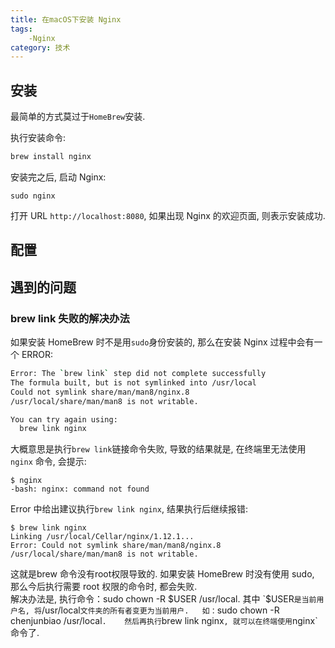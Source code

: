 ```yaml
---
title: 在macOS下安装 Nginx
tags: 
    -Nginx
category: 技术
---
```


## 安装
最简单的方式莫过于`HomeBrew`安装.

执行安装命令:
```bash
brew install nginx
```
安装完之后, 启动 Nginx:
```
sudo nginx
```
打开 URL `http://localhost:8080`, 如果出现 Nginx 的欢迎页面, 则表示安装成功.

<!--more-->

## 配置

## 遇到的问题

### brew link 失败的解决办法
如果安装 HomeBrew 时不是用`sudo`身份安装的, 那么在安装 Nginx 过程中会有一个 ERROR:
```bash
Error: The `brew link` step did not complete successfully
The formula built, but is not symlinked into /usr/local
Could not symlink share/man/man8/nginx.8
/usr/local/share/man/man8 is not writable.

You can try again using:
  brew link nginx
```
大概意思是执行`brew link`链接命令失败, 导致的结果就是, 在终端里无法使用` nginx` 命令, 会提示:  
```
$ nginx
-bash: nginx: command not found
```
Error 中给出建议执行`brew link nginx`, 结果执行后继续报错:  
```
$ brew link nginx
Linking /usr/local/Cellar/nginx/1.12.1... 
Error: Could not symlink share/man/man8/nginx.8
/usr/local/share/man/man8 is not writable.
```
这就是brew 命令没有root权限导致的. 如果安装 HomeBrew 时没有使用 sudo, 那么今后执行需要 root 权限的命令时, 都会失败.   
解决办法是, 执行命令：sudo chown -R $USER /usr/local.   
其中 `$USER`是当前用户名, 将`/usr/local`文件夹的所有者变更为当前用户.  
如：`sudo chown -R chenjunbiao /usr/local`.   
然后再执行`brew link nginx`, 就可以在终端使用`nginx`命令了.   




